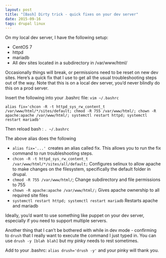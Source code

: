 ```yaml
---
layout: post
title: "[Bash] Dirty trick - quick fixes on your dev server"
date: 2015-09-16
tags: drupal linux
---
```

On my local dev server, I have the following setup:

-   CentOS 7
-   httpd
-   mariadb
-   All dev sites located in a subdirectory in /var/www/html/

Occasionally things will break, or permissions need to be reset on new dev sites. Here’s a quick fix that I use to get all the usual troubleshooting steps out of the way. Note that this is on a local dev server, you’d never blindly do this on a prod server.

Insert the following into your .bashrc file: `vim ~/.bashrc`

    alias fix='chcon -R -t httpd_sys_rw_content_t /var/www/html/*/sites/default; chmod -R 755 /var/www/html/; chown -R apache:apache /var/www/html/; systemctl restart httpd; systemctl restart mariadb'

Then reload bash : `. ~/.bashrc`

The above alias does the following

-   `alias fix='...' `creates an alias called fix. This allows you to run the fix command to run troubleshooting steps.
-   `chcon -R -t httpd_sys_rw_content_t /var/www/html/*/sites/all/default;` Configures selinux to allow apache to make changes on the filesystem, specifically the default folder in drupal.
-   `chmod -R 755 /var/www/html/`; Change subdirectory and file permissions to 755
-   `chown -R apache:apache /var/www/html/;` Gives apache ownership to all required site files
-   `systemctl restart httpd; systemctl restart mariadb` Restarts apache and mariadb

Ideally, you’d want to use something like puppet on your dev server, especially if you need to support multiple servers.

Another thing that I can’t be bothered with while in dev mode - confirming to `drush` that I really want to execute the command I just typed in. You can use `drush -y [blah blah]` but my pinky needs to rest sometimes.

Add to your .bashrc: `alias drush='drush -y'` and your pinky will thank you.
